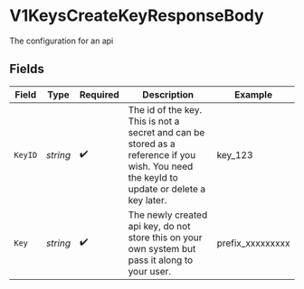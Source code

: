 # V1KeysCreateKeyResponseBody

The configuration for an api


## Fields

| Field                                                                                                                                     | Type                                                                                                                                      | Required                                                                                                                                  | Description                                                                                                                               | Example                                                                                                                                   |
| ----------------------------------------------------------------------------------------------------------------------------------------- | ----------------------------------------------------------------------------------------------------------------------------------------- | ----------------------------------------------------------------------------------------------------------------------------------------- | ----------------------------------------------------------------------------------------------------------------------------------------- | ----------------------------------------------------------------------------------------------------------------------------------------- |
| `KeyID`                                                                                                                                   | *string*                                                                                                                                  | :heavy_check_mark:                                                                                                                        | The id of the key. This is not a secret and can be stored as a reference if you wish. You need the keyId to update or delete a key later. | key_123                                                                                                                                   |
| `Key`                                                                                                                                     | *string*                                                                                                                                  | :heavy_check_mark:                                                                                                                        | The newly created api key, do not store this on your own system but pass it along to your user.                                           | prefix_xxxxxxxxx                                                                                                                          |